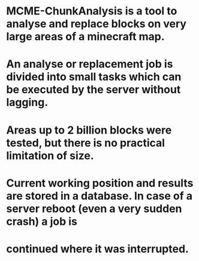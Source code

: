 # MCME-ChunkAnalysis is a tool to analyse and replace blocks on very large areas of a minecraft map. 
# An analyse or replacement job is divided into small tasks which can be executed by the server without lagging.
# Areas up to 2 billion blocks were tested, but there is no practical limitation of size.
# Current working position and results are stored in a database. In case of a server reboot (even a very sudden crash) a job is
# continued where it was interrupted.
